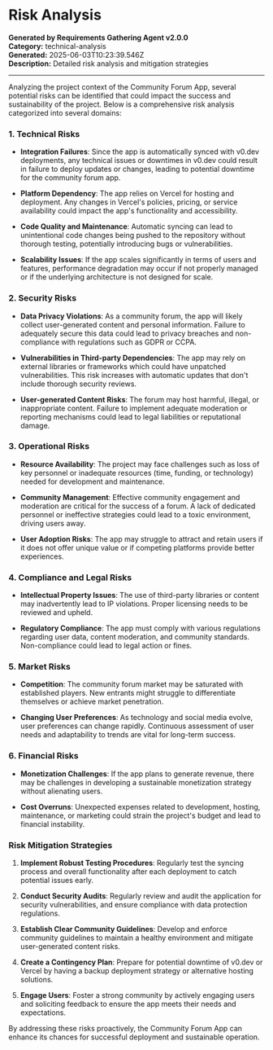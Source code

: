 # Risk Analysis

**Generated by Requirements Gathering Agent v2.0.0**  
**Category:** technical-analysis  
**Generated:** 2025-06-03T10:23:39.546Z  
**Description:** Detailed risk analysis and mitigation strategies

---

Analyzing the project context of the Community Forum App, several potential risks can be identified that could impact the success and sustainability of the project. Below is a comprehensive risk analysis categorized into several domains:

### 1. Technical Risks

- **Integration Failures**: Since the app is automatically synced with v0.dev deployments, any technical issues or downtimes in v0.dev could result in failure to deploy updates or changes, leading to potential downtime for the community forum app.

- **Platform Dependency**: The app relies on Vercel for hosting and deployment. Any changes in Vercel's policies, pricing, or service availability could impact the app's functionality and accessibility.

- **Code Quality and Maintenance**: Automatic syncing can lead to unintentional code changes being pushed to the repository without thorough testing, potentially introducing bugs or vulnerabilities.

- **Scalability Issues**: If the app scales significantly in terms of users and features, performance degradation may occur if not properly managed or if the underlying architecture is not designed for scale.

### 2. Security Risks

- **Data Privacy Violations**: As a community forum, the app will likely collect user-generated content and personal information. Failure to adequately secure this data could lead to privacy breaches and non-compliance with regulations such as GDPR or CCPA.

- **Vulnerabilities in Third-party Dependencies**: The app may rely on external libraries or frameworks which could have unpatched vulnerabilities. This risk increases with automatic updates that don't include thorough security reviews.

- **User-generated Content Risks**: The forum may host harmful, illegal, or inappropriate content. Failure to implement adequate moderation or reporting mechanisms could lead to legal liabilities or reputational damage.

### 3. Operational Risks

- **Resource Availability**: The project may face challenges such as loss of key personnel or inadequate resources (time, funding, or technology) needed for development and maintenance.

- **Community Management**: Effective community engagement and moderation are critical for the success of a forum. A lack of dedicated personnel or ineffective strategies could lead to a toxic environment, driving users away.

- **User Adoption Risks**: The app may struggle to attract and retain users if it does not offer unique value or if competing platforms provide better experiences.

### 4. Compliance and Legal Risks

- **Intellectual Property Issues**: The use of third-party libraries or content may inadvertently lead to IP violations. Proper licensing needs to be reviewed and upheld.

- **Regulatory Compliance**: The app must comply with various regulations regarding user data, content moderation, and community standards. Non-compliance could lead to legal action or fines.

### 5. Market Risks

- **Competition**: The community forum market may be saturated with established players. New entrants might struggle to differentiate themselves or achieve market penetration.

- **Changing User Preferences**: As technology and social media evolve, user preferences can change rapidly. Continuous assessment of user needs and adaptability to trends are vital for long-term success.

### 6. Financial Risks

- **Monetization Challenges**: If the app plans to generate revenue, there may be challenges in developing a sustainable monetization strategy without alienating users.

- **Cost Overruns**: Unexpected expenses related to development, hosting, maintenance, or marketing could strain the project's budget and lead to financial instability.

### Risk Mitigation Strategies

1. **Implement Robust Testing Procedures**: Regularly test the syncing process and overall functionality after each deployment to catch potential issues early.

2. **Conduct Security Audits**: Regularly review and audit the application for security vulnerabilities, and ensure compliance with data protection regulations.

3. **Establish Clear Community Guidelines**: Develop and enforce community guidelines to maintain a healthy environment and mitigate user-generated content risks.

4. **Create a Contingency Plan**: Prepare for potential downtime of v0.dev or Vercel by having a backup deployment strategy or alternative hosting solutions.

5. **Engage Users**: Foster a strong community by actively engaging users and soliciting feedback to ensure the app meets their needs and expectations.

By addressing these risks proactively, the Community Forum App can enhance its chances for successful deployment and sustainable operation.